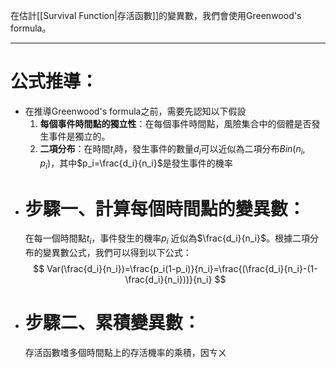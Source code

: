 在估計[[Survival Function|存活函數]]的變異數，我們會使用Greenwood's formula。
- - -
# 公式推導：
- 在推導Greenwood's formula之前，需要先認知以下假設
	1. **每個事件時間點的獨立性**：在每個事件時間點，風險集合中的個體是否發生事件是獨立的。
	2. **二項分布**：在時間$t_i$時，發生事件的數量$d_i$可以近似為二項分布$Bin(n_i,p_i)$，其中$p_i=\frac{d_i}{n_i}$是發生事件的機率
- # 步驟一、計算每個時間點的變異數：
	在每一個時間點$t_i$，事件發生的機率$p_i$ 近似為$\frac{d_i}{n_i}$。根據二項分布的變異數公式，我們可以得到以下公式：
$$
Var(\frac{d_i}{n_i})=\frac{p_i(1-p_i)}{n_i}=\frac{(\frac{d_i}{n_i}-(1-\frac{d_i}{n_i}))}{n_i}
$$
- # 步驟二、累積變異數：
	存活函數嗜多個時間點上的存活機率的乘積，因ㄘㄨ